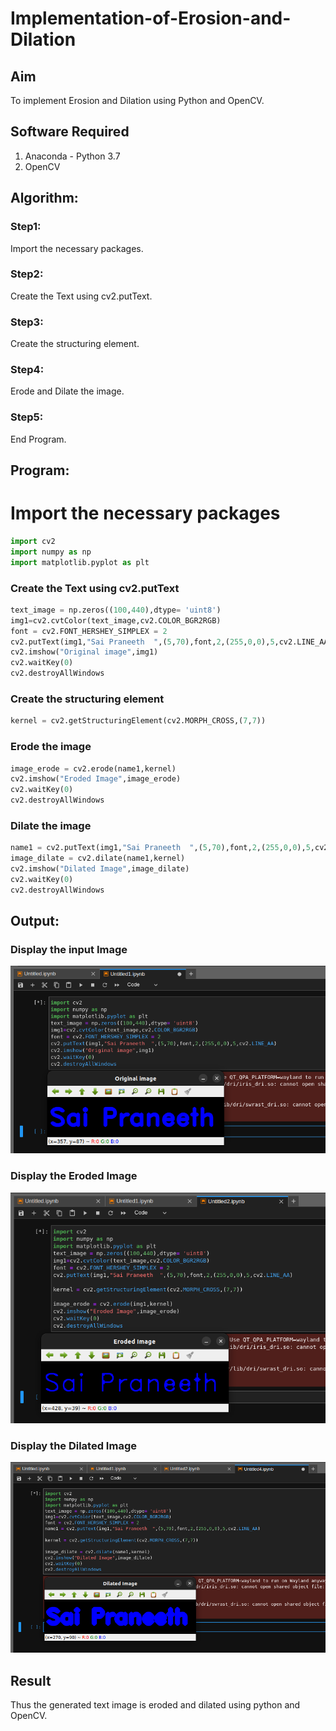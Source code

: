 # Implementation-of-Erosion-and-Dilation
## Aim
To implement Erosion and Dilation using Python and OpenCV.
## Software Required
1. Anaconda - Python 3.7
2. OpenCV
## Algorithm:
### Step1:
Import the necessary packages.
### Step2:
Create the Text using cv2.putText.
### Step3:
Create the structuring element.
### Step4:
Erode and Dilate the image.
### Step5:
 End Program.
## Program:
# Import the necessary packages
``` Python
import cv2
import numpy as np
import matplotlib.pyplot as plt
```
### Create the Text using cv2.putText
```python
text_image = np.zeros((100,440),dtype= 'uint8')
img1=cv2.cvtColor(text_image,cv2.COLOR_BGR2RGB)
font = cv2.FONT_HERSHEY_SIMPLEX = 2
cv2.putText(img1,"Sai Praneeth  ",(5,70),font,2,(255,0,0),5,cv2.LINE_AA)
cv2.imshow("Original image",img1)
cv2.waitKey(0)
cv2.destroyAllWindows
```
### Create the structuring element
```python
kernel = cv2.getStructuringElement(cv2.MORPH_CROSS,(7,7))
```
### Erode the image
```python
image_erode = cv2.erode(name1,kernel)
cv2.imshow("Eroded Image",image_erode)
cv2.waitKey(0)
cv2.destroyAllWindows
```
### Dilate the image
```python
name1 = cv2.putText(img1,"Sai Praneeth  ",(5,70),font,2,(255,0,0),5,cv2.LINE_AA)
image_dilate = cv2.dilate(name1,kernel)
cv2.imshow("Dilated Image",image_dilate)
cv2.waitKey(0)
cv2.destroyAllWindows
```
## Output:

### Display the input Image
![MODEL](10.1.png)
### Display the Eroded Image
![MODEL](10.2.png)
### Display the Dilated Image
![MODEL](10.3.png)
## Result
Thus the generated text image is eroded and dilated using python and OpenCV.
